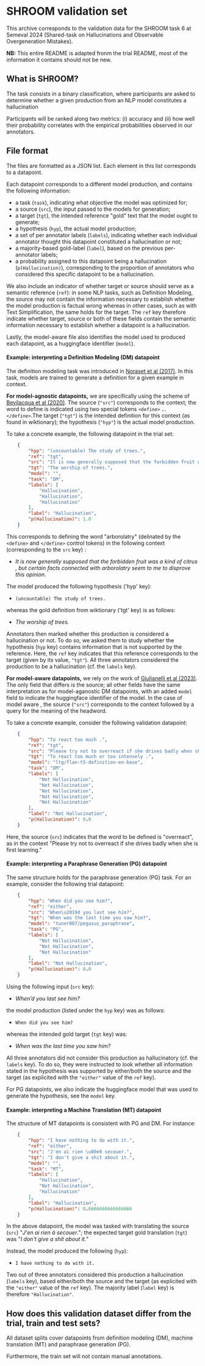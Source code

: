# SHROOM validation set
This archive corresponds to the validation data for the SHROOM task 6 at Semeval 2024 (Shared-task on Hallucinations and Observable Overgeneration Mistakes).

**NB:** This entire README is adapted fronm the trial README, most of the information it contains should not be new.

## What is SHROOM?
The task consists in a binary classification, where participants are asked to determine whether a given production from an NLP model constitutes a hallucination

Participants will be ranked along two metrics: (i) accuracy and (ii) how well their probability correlates with the empirical probabilities observed in our annotators.

## File format
The files are formatted as a JSON list. Each element in this list corresponds to a datapoint.

Each datapoint corresponds to a different model production, and contains the following information:
- a task (`task`), indicating what objective the model was optimized for;
- a source (`src`), the input passed to the models for generation;
- a target (`tgt`), the intended reference "gold" text that the model ought to generate;
- a hypothesis (`hyp`), the actual model production;
- a set of per annotator labels (`labels`), indicating whether each individual annotator thought this datapoint constituted a hallucination or not;
- a majority-based gold-label (`label`), based on the previous per-annotator labels;
- a probability assigned to this datapoint being a hallucination (`p(Hallucination)`), corresponding to the proportion of annotators who considered this specific datapoint to be a hallucination.

We also include an indicator of whether target or source should serve as a semantic reference (`ref`): in some NLP tasks, such as Definition Modeling, the source may not contain the information necessary to establish whether the model production is factual wrong whereas in other cases, such as with Text Simplification, the same holds for the target. The `ref` key therefore indicate whether target, source or both of these fields contain the semantic information necessary to establish whether a datapoint is a hallucination.

Lastly, the model-aware file also identifies the model used to produced each datapoint, as a huggingface identifier (`model`).

#### Example: interpreting a Definition Modeling (DM) datapoint

The definition modeling task was introduced in [Noraset et al (2017)](https://dl.acm.org/doi/10.5555/3298023.3298042). In this task, models are trained to generate a definition for a given example in context.

**For model-agnostic datapoints,** we are specifically using the scheme of [Bevilacqua et al (2020)](https://aclanthology.org/2020.emnlp-main.585/). The source (`"src"`) corresponds to the context; the word to define is indicated using two special tokens `<define>` ... `</define>`.The target (`"tgt"`) is the intended definition for this context (as found in wiktionary); the hypothesis (`"hyp"`) is the actual model production.

To take a concrete example, the following datapoint in the trial set:

```json
    {
        "hyp": "(uncountable) The study of trees.",
        "ref": "tgt",
        "src": "It is now generally supposed that the forbidden fruit was a kind of citrus , but certain facts connected with <define> arborolatry </define> seem to me to disprove this opinion .",
        "tgt": "The worship of trees.",
        "model": "",
        "task": "DM",
        "labels": [
            "Hallucination",
            "Hallucination",
            "Hallucination"
        ],
        "label": "Hallucination",
        "p(Hallucination)": 1.0
    }
```

This corresponds to defining the word "arborolatry" (delinated by the `<define>` and `</define>` control tokens) in the following context (corresponding to the `src` key) : 
 + _It is now generally supposed that the forbidden fruit was a kind of citrus , but certain facts connected with arborolatry seem to me to disprove this opinion._

The model produced the following hypothesis ('hyp' key):
 + `(uncountable) The study of trees.`
 
whereas the gold definition from wiktionary ('tgt' key) is as follows:
 + _The worship of trees._

Annotators then marked whether this production is considered a hallucination or not. To do so, we asked them to study whether the hypothesis (`hyp` key) contains information that is not supported by the reference. Here, the `ref` key indicates that this reference corresponds to the target (given by its value, `"tgt"`). All three annotators considered the production to be a hallucination (cf. the `labels` key).

**For model-aware datapoints,** we rely on the work of [Giulianelli et al (2023)](https://aclanthology.org/2023.acl-long.176). The only field that differs is the source; all other fields have the same interpretation as for model-aganostic DM datapoints, with an added `model` field to indicate the huggingface identifier of the model. In the case of model aware , the source (`"src"`) corresponds to the context followed by a query for the meaning of the headword. 

To take a concrete example, consider the following validation datapoint:
```json
    {
        "hyp": "To react too much .",
        "ref": "tgt",
        "src": "Please try not to overreact if she drives badly when she is first learning . What is the meaning of overreact ?",
        "tgt": "To react too much or too intensely .",
        "model": "ltg/flan-t5-definition-en-base",
        "task": "DM",
        "labels": [
            "Not Hallucination",
            "Not Hallucination",
            "Not Hallucination",
            "Not Hallucination",
            "Not Hallucination"
        ],
        "label": "Not Hallucination",
        "p(Hallucination)": 0.0
    }
```

Here, the source (`src`) indicates that the word to be defined is "overreact", as in the context "Please try not to overreact if she drives badly when she is first learning."


#### Example: interpreting a Paraphrase Generation (PG) datapoint

The same structure holds for the paraphrase generation (PG) task. For an example, consider the following trial datapoint:

```json
    {
        "hyp": "When did you see him?",
        "ref": "either",
        "src": "When\u2019d you last see him?",
        "tgt": "When was the last time you saw him?",
        "model": "tuner007/pegasus_paraphrase",
        "task": "PG",
        "labels": [
            "Not Hallucination",
            "Not Hallucination",
            "Not Hallucination"
        ],
        "label": "Not Hallucination",
        "p(Hallucination)": 0.0
    }
```

Using the following input (`src` key):
 + _When’d you last see him?_

the  model production (listed under the `hyp` key) was as follows:
 + `When did you see him?`

whereas the intended gold target (`tgt` key) was:
 + _When was the last time you saw him?_
 
All three annotators did not consider this production as hallucinatory (cf. the `labels` key). To do so, they were instructed to look whether all information stated in the hypothesis was supported by either/both the source and the target (as explicited with the `"either"` value of the `ref` key).

For PG datapoints, we also indicate the huggingface model that was used to generate the hypothesis, see the `model` key. 

#### Example: interpreting a Machine Translation (MT) datapoint

The structure of MT datapoints is consistent with PG and DM. For instance:

```json
    {
        "hyp": "I have nothing to do with it.",
        "ref": "either",
        "src": "J'en ai rien \u00e0 secouer.",
        "tgt": "I don't give a shit about it.",
        "model": "",
        "task": "MT",
        "labels": [
            "Hallucination",
            "Not Hallucination",
            "Hallucination"
        ],
        "label": "Hallucination",
        "p(Hallucination)": 0.6666666666666666
    }
```

In the above datapoint, the model was tasked with translating the source (`src`) "_J'en ai rien à secouer._"; the expected target gold translation (`tgt`) was "_I don't give a shit about it._"

Instead, the model produced the following (`hyp`):
+ `I have nothing to do with it.`

Two out of three annotators considered this production a hallucination (`labels` key), based either/both the source and the target (as explicited with the `"either"` value of the `ref` key). The majority label (`label` key) is therefore `"Hallucination"`. 

## How does this validation dataset differ from the trial, train and test sets?
All dataset splits cover datapoints from definition modeling (DM), machine translation (MT) and paraphrase generation (PG).

Furthermore, the train set will not contain manual annotations.
